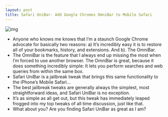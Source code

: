 ```yaml
---
layout: post
title: Safari UniBar- Add Google Chromes OmniBar to Mobile Safari
---
```

![img](http://media.idownloadblog.com/wp-content/uploads/2011/10/Safari-UniBar.png)
* Anyone who knows me knows that I’m a staunch Google Chrome advocate for basically two reasons: a) It’s incredibly easy it is to restore all of your bookmarks, history, and extensions. And b). The OmniBar.
* The OmniBar is the feature that I always end up missing the most when I’m forced to use another browser. The OmniBar is great, because it does something incredibly simple: It lets you perform searches and web queries from within the same box.
* Safari UniBar is a jailbreak tweak that brings this same functionality to the iPhone’s Mobile Safari…
* The best jailbreak tweaks are generally always the simplest, most straightforward ideas, and Safari UniBar is no exception.
* It’s as simple as all get out, but this tweak has immediately leaped frogged into my top tweaks of all time discussion, just like that.
* What about you? Are you finding Safari UniBar as great as I am?


